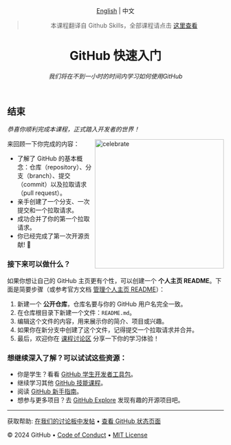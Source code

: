 <header>

<!--
  <<< Author notes: Course header >>>
  Include a 1280×640 image, course title in sentence case, and a concise description in emphasis.
  In your repository settings: enable template repository, add your 1280×640 social image, auto delete head branches.
  Add your open source license, GitHub uses MIT license.
-->

[English](https://github.com/skills/introduction-to-github) | 中文

> 本课程翻译自 Github Skills，全部课程请点击 [这里查看](https://www.github-zh.com/getting-started)

# GitHub 快速入门

_我们将在不到一小时的时间内学习如何使用GitHub_

</header>

<!--
  <<< Author notes: Finish >>>
  Review what we learned, ask for feedback, provide next steps.
-->

## 结束

_恭喜你顺利完成本课程，正式踏入开发者的世界！_


<img src=https://octodex.github.com/images/collabocats.jpg alt=celebrate width=300 align=right>

来回顾一下你完成的内容：

* 了解了 GitHub 的基本概念：仓库（repository）、分支（branch）、提交（commit）以及拉取请求（pull request）。
* 亲手创建了一个分支、一次提交和一个拉取请求。
* 成功合并了你的第一个拉取请求。
* 你已经完成了第一次开源贡献! :tada:


### 接下来可以做什么？

如果你想让自己的 GitHub 主页更有个性，可以创建一个 **个人主页 README**。下面是简要步骤（或参考官方文档 [管理个人主页 README](https://docs.github.com/account-and-profile/setting-up-and-managing-your-github-profile/customizing-your-profile/managing-your-profile-readme)）：

1. 新建一个 **公开仓库**，仓库名要与你的 GitHub 用户名完全一致。
2. 在仓库根目录下新建一个文件：`README.md`。
3. 编辑这个文件的内容，用来展示你的简介、项目或兴趣。
4. 如果你在新分支中创建了这个文件，记得提交一个拉取请求并合并。
5. 最后，欢迎你在 [课程讨论区](https://github.com/orgs/skills/discussions/categories/introduction-to-github) 分享一下你的学习体验！

### 想继续深入了解？可以试试这些资源：


* 你是学生？看看 [GitHub 学生开发者工具包](https://education.github.com/pack)。
* 继续学习其他 [GitHub 技能课程](https://github.com/skills)。
* 阅读 [GitHub 新手指南](https://docs.github.com/en/get-started)。
* 想参与更多项目？去 [GitHub Explore](https://github.com/explore) 发现有趣的开源项目吧。

<footer>

<!--
  <<< Author notes: Footer >>>
  Add a link to get support, GitHub status page, code of conduct, license link.
-->

---

获取帮助: [在我们的讨论板中发帖](https://github.com/orgs/skills/discussions/categories/introduction-to-github) &bull; [查看 GitHub 状态页面](https://www.githubstatus.com/)

&copy; 2024 GitHub &bull; [Code of Conduct](https://www.contributor-covenant.org/version/2/1/code_of_conduct/code_of_conduct.md) &bull; [MIT License](https://gh.io/mit)

</footer>
